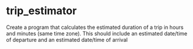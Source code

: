 # trip_estimator
Create a program that calculates the estimated duration of a trip in hours and minutes (same time zone). This should include an estimated date/time of departure and an estimated date/time of arrival
